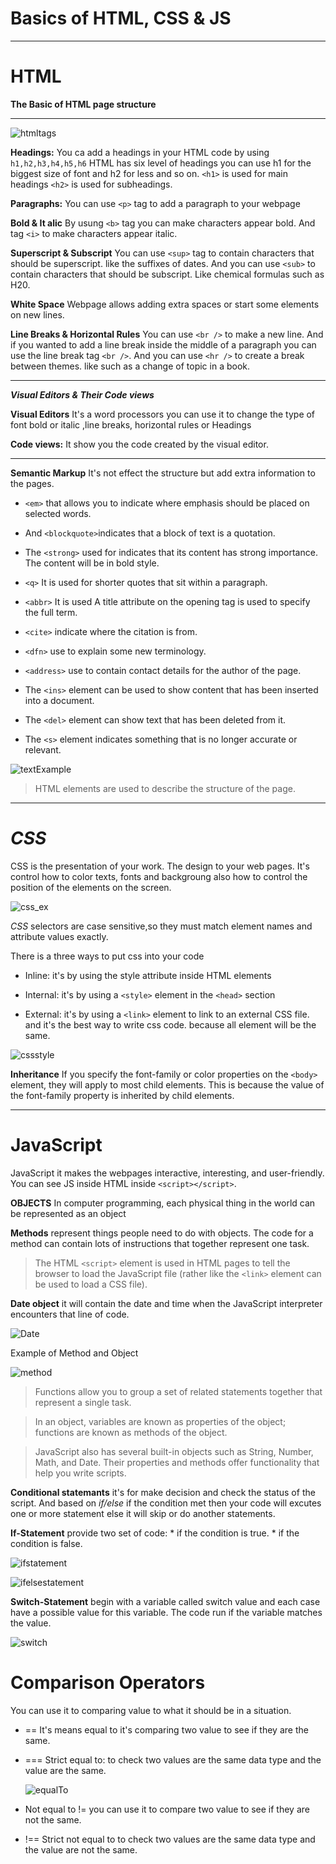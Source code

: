 # Basics of HTML, CSS & JS
_____________________________________________

# HTML

**The Basic of HTML page structure**
_____________________________________

![htmltags](https://1.bp.blogspot.com/-wVgenPKD0uY/VtkzZZNAStI/AAAAAAAAH9Q/QfufBVUNEiQ/s1600/htmltags.jpg)


**Headings:**
You ca add a headings in your HTML code by using `h1,h2,h3,h4,h5,h6` HTML has six level of headings you can use h1 for the biggest size of font and h2 for less and so on. 
`<h1>` is used for main headings
`<h2>` is used for subheadings.


**Paragraphs:** You can use `<p>` tag to add a paragraph to your webpage 


**Bold & It alic** By usung `<b>` tag you can make
characters appear bold. And tag `<i>` to make
characters appear italic.

**Superscript & Subscript** You can use `<sup>` tag to contain characters that should be superscript. like the suffixes of dates.
And you can use `<sub>` to contain characters that should be subscript. Like chemical
formulas such as H20.

**White Space** Webpage allows adding extra spaces or start some elements on new lines. 


**Line Breaks & Horizontal Rules** You can use `<br />` to make a new line. And if you wanted
to add a line break inside the middle of a paragraph you can use the line break tag `<br />`.
And you can use `<hr />` to create a break between
themes. like such as a change of topic in a book.
_______________________________________________

***Visual Editors & Their Code views***

**Visual Editors** It's a word processors you can use it to change the type of font bold or italic ,line breaks, horizontal rules or Headings 

**Code views:** It show you the code created by the visual editor.
__________________________________________

**Semantic Markup** 
It's not effect the structure but add extra information to the pages.
* `<em>` that allows you to indicate where emphasis
should be placed on selected words.
* And `<blockquote>`indicates that a block of text is a quotation.

* The `<strong>` used for indicates that its
content has strong importance. The content will be in bold style.
 
* `<q>` It is used for shorter quotes that sit within a paragraph.

* `<abbr>` It is used A title attribute on the opening tag is used to specify the full term.

* `<cite>` indicate where the citation is from.

* `<dfn>` use to explain some new terminology.

* `<address>` use to contain contact details for the author of the page.

* The `<ins>` element can be used to show content that has been inserted into a document.

* The `<del>` element can show text that has been deleted from it.

* The `<s>` element indicates something that is no longer accurate or relevant.

![textExample](https://www.w3schools.com/html/img_notepad.png)

>HTML elements are used to describe the structure of the page.

_______________________________________

# ***CSS***

CSS is the presentation of your work. The design to your web pages. It's control how to color texts, fonts and backgroung also how to control the position of the elements on the screen.

![css_ex](https://mdn.mozillademos.org/files/9461/css-declaration-small.png)

*CSS* selectors are case sensitive,so they must match element names and attribute values exactly.

There is a three ways to put css into your code
* Inline: it's by using the style attribute inside HTML elements

* Internal: it's by using a `<style>` element in the `<head>` section

* External: it's by using a `<link>` element to link to an external CSS file. and it's the best way to write css code. because all element will be the same.

![cssstyle](https://startingelectronics.org/tutorials/arduino/ethernet-shield-web-server-tutorial/CSS-introduction/CSS-ex1.png)


**Inheritance** If you specify the font-family
or color properties on the `<body>` element, they will apply to most child elements. This is
because the value of the font-family property is
inherited by child elements.

___________________________________________

# JavaScript

JavaScript it makes the webpages interactive, interesting, and user-friendly.
You can see JS inside HTML inside `<script></script>`.

**OBJECTS** In computer programming, each physical thing in the world can be represented as an object

**Methods** represent things people need to do with objects. The code for a method can contain lots of instructions that together represent one task.

>The HTML `<script>` element is used in HTML pages
to tell the browser to load the JavaScript file (rather like the `<link>` element can be used to load a CSS file).

**Date object**
it will contain the date and time when the JavaScript interpreter encounters that line of code.

![Date](https://res.cloudinary.com/practicaldev/image/fetch/s--rPMZRrt2--/c_imagga_scale,f_auto,fl_progressive,h_720,q_auto,w_1280/https://thepracticaldev.s3.amazonaws.com/i/gy7wqpzb7skxdo5jfwn4.png)

Example of Method and Object 

![method](https://miro.medium.com/max/2056/1*SPZnQAWqfvZSCz4Y4rzyzg.png)

>Functions allow you to group a set of related
statements together that represent a single task.

>In an object, variables are known as properties of the object; functions are known as methods of the object.

>JavaScript also has several built-in objects such as String, Number, Math, and Date. Their properties and methods offer functionality that help you write scripts.


**Conditional statemants** it's for make decision and check the status of the script.
And based on *if/else* if the condition met then your code will excutes one or more statement else it will skip or do another statements.


**If-Statement** provide two set of code:
      * if the condition is true. 
      * if the condition is false.


![ifstatement](https://miro.medium.com/max/348/1*eChmTRd_YHgw-BE7qnUktA.png)

![ifelsestatement](https://miro.medium.com/max/1968/1*uENzVnU4d_rXpuoe9q1jsw.png)

**Switch-Statement** begin with a variable called switch value and each case have a possible value for this variable. The code run if the variable matches the value.
 
 ![switch](https://i.ytimg.com/vi/a9Q765OAKT4/maxresdefault.jpg)

 # **Comparison Operators** 
You can use it to comparing value to what it should be in a situation.
* == It's means equal to it's comparing two value to see if they are the same.
* === Strict equal to: to check two values are the same data type and the value are the same.

  ![equalTo](https://i.stack.imgur.com/5ttlR.png)

* Not equal to != you can use it to compare two value to see if they are not the same.

* !== Strict not equal to to check two values are the same data type and the value are not the same.

